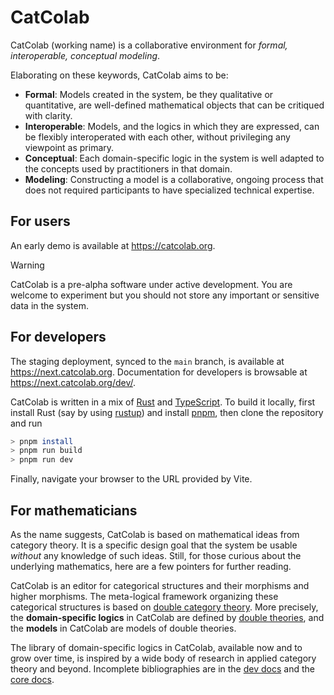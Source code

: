 # CatColab

CatColab (working name) is a collaborative environment for *formal,
interoperable, conceptual modeling*.

Elaborating on these keywords, CatColab aims to be:

- **Formal**: Models created in the system, be they qualitative or quantitative,
  are well-defined mathematical objects that can be critiqued with clarity.
- **Interoperable**: Models, and the logics in which they are expressed, can be
  flexibly interoperated with each other, without privileging any viewpoint as
  primary.
- **Conceptual**: Each domain-specific logic in the system is well adapted to
  the concepts used by practitioners in that domain.
- **Modeling**: Constructing a model is a collaborative, ongoing process that
  does not required participants to have specialized technical expertise.

## For users

An early demo is available at <https://catcolab.org>.

> [!WARNING]
> CatColab is a pre-alpha software under active development.
> You are welcome to experiment but you should not store any important or
> sensitive data in the system.

## For developers

The staging deployment, synced to the `main` branch, is available at
<https://next.catcolab.org>. Documentation for developers is browsable at
<https://next.catcolab.org/dev/>.

CatColab is written in a mix of [Rust](https://www.rust-lang.org/) and
[TypeScript](https://www.typescriptlang.org/). To build it locally, first
install Rust (say by using [rustup](https://rustup.rs/)) and install
[pnpm](https://pnpm.io/), then clone the repository and run

```bash
> pnpm install
> pnpm run build
> pnpm run dev
```

Finally, navigate your browser to the URL provided by Vite.

## For mathematicians

As the name suggests, CatColab is based on mathematical ideas from category
theory. It is a specific design goal that the system be usable *without* any
knowledge of such ideas. Still, for those curious about the underlying
mathematics, here are a few pointers for further reading.

CatColab is an editor for categorical structures and their morphisms and higher
morphisms. The meta-logical framework organizing these categorical structures is
based on [double category theory](https://mathoverflow.net/q/476936). More
precisely, the **domain-specific logics** in CatColab are defined by [double
theories](https://arxiv.org/abs/2310.05384), and the **models** in CatColab are
models of double theories.

The library of domain-specific logics in CatColab, available now and to grow
over time, is inspired by a wide body of research in applied category theory and
beyond. Incomplete bibliographies are in the [dev
docs](https://next.catcolab.org/dev/bib-0001.xml) and the [core
docs](https://next.catcolab.org/dev/rust/catlog/refs/).
